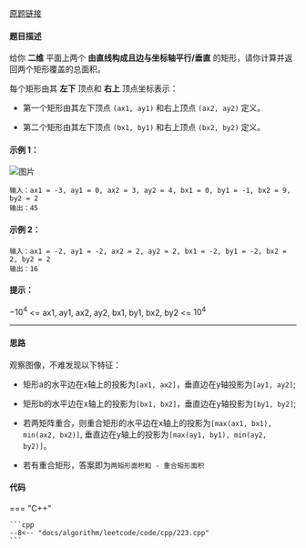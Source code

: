 [原题链接](https://leetcode-cn.com/problems/rectangle-area/)

#### 题目描述

给你 **二维** 平面上两个 **由直线构成且边与坐标轴平行/垂直** 的矩形，请你计算并返回两个矩形覆盖的总面积。

每个矩形由其 **左下** 顶点和 **右上** 顶点坐标表示：

- 第一个矩形由其左下顶点 `(ax1, ay1)` 和右上顶点 `(ax2, ay2)` 定义。

- 第二个矩形由其左下顶点 `(bx1, by1)` 和右上顶点 `(bx2, by2)` 定义。
 

#### 示例 1：

![图片](https://assets.leetcode.com/uploads/2021/05/08/rectangle-plane.png)

```
输入：ax1 = -3, ay1 = 0, ax2 = 3, ay2 = 4, bx1 = 0, by1 = -1, bx2 = 9, by2 = 2
输出：45
```
#### 示例 2：
```
输入：ax1 = -2, ay1 = -2, ax2 = 2, ay2 = 2, bx1 = -2, by1 = -2, bx2 = 2, by2 = 2
输出：16
```

#### 提示：

$-10^4$ <= ax1, ay1, ax2, ay2, bx1, by1, bx2, by2 <= $10^4$

---

#### 思路

观察图像，不难发现以下特征：

- 矩形a的水平边在x轴上的投影为`[ax1, ax2]`，垂直边在y轴投影为`[ay1, ay2]`;

- 矩形b的水平边在x轴上的投影为`[bx1, bx2]`，垂直边在y轴投影为`[by1, by2]`;

- 若两矩阵重合，则重合矩形的水平边在x轴上的投影为`[max(ax1, bx1), min(ax2, bx2)]`, 垂直边在y轴上的投影为`[max(ay1, by1), min(ay2, by2)]`。

- 若有重合矩形，答案即为`两矩形面积和 - 重合矩形面积`

#### 代码

=== "C++"

    ```cpp
    --8<-- "docs/algorithm/leetcode/code/cpp/223.cpp"
    ```